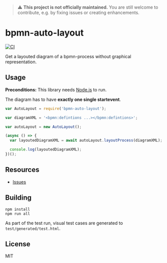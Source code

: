 > :warning: __This project is not officially maintained.__ You are still welcome to contribute, e.g. by fixing issues or creating enhancements.


# bpmn-auto-layout

[![CI](https://github.com/bpmn-io/bpmn-auto-layout/actions/workflows/CI.yml/badge.svg)](https://github.com/bpmn-io/bpmn-auto-layout/actions/workflows/CI.yml)

Get a layouted diagram of a bpmn-process without graphical representation.


## Usage

__Preconditions:__ This library needs [Node.js](https://nodejs.org/en/) to run.

The diagram has to have __exactly one single startevent__.

```javascript
var AutoLayout = require('bpmn-auto-layout');

var diagramXML = '<bpmn:defintions ...></bpmn:defintions>';

var autoLayout = new AutoLayout();

(async () => {
  var layoutedDiagramXML = await autoLayout.layoutProcess(diagramXML);

  console.log(layoutedDiagramXML);
})();

```


## Resources

*   [Issues](https://github.com/bpmn-io/bpmn-auto-layout/issues)


## Building

```
npm install
npm run all
```

As part of the test run, visual test cases are generated to `test/generated/test.html`.


## License

MIT
